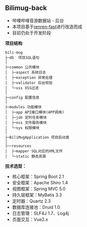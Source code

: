 ## Bilimug-back
- 哔哩哔哩音游数据站 - 后台
- 本项目基于[renren-fast](https://gitee.com/renrenio/renren-fast)进行改造而成
- 目前仍处于开发阶段

**项目结构** 
```
bili-mug
├─db  项目SQL语句
│
├─common 公共模块
│  ├─aspect 系统日志
│  ├─exception 异常处理
│  ├─validator 后台校验
│  └─xss XSS过滤
│ 
├─config 配置信息
│ 
├─modules 功能模块
│  ├─app API接口模块(APP调用)
│  ├─job 定时任务模块
│  ├─oss 文件服务模块
│  └─sys 权限模块
│ 
├─BiliMugApplication 项目启动类
│  
├──resources 
│  ├─mapper SQL对应的XML文件
│  └─static 静态资源

```


**技术选型：** 
- 核心框架：Spring Boot 2.1
- 安全框架：Apache Shiro 1.4
- 视图框架：Spring MVC 5.0
- 持久层框架：MyBatis 3.3
- 定时器：Quartz 2.3
- 数据库连接池：Druid 1.0
- 日志管理：SLF4J 1.7、Log4j
- 页面交互：Vue2.x